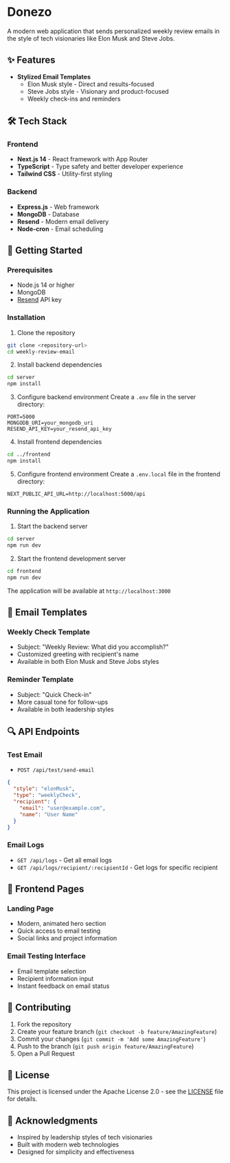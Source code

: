 # Donezo

A modern web application that sends personalized weekly review emails in the style of tech visionaries like Elon Musk and Steve Jobs.

## ✨ Features  

- **Stylized Email Templates**
  - Elon Musk style - Direct and results-focused
  - Steve Jobs style - Visionary and product-focused 
  - Weekly check-ins and reminders

## 🛠️ Tech Stack

### Frontend
- **Next.js 14** - React framework with App Router
- **TypeScript** - Type safety and better developer experience
- **Tailwind CSS** - Utility-first styling

### Backend
- **Express.js** - Web framework
- **MongoDB** - Database
- **Resend** - Modern email delivery
- **Node-cron** - Email scheduling

## 🚀 Getting Started

### Prerequisites
- Node.js 14 or higher
- MongoDB
- [Resend](https://resend.com) API key

### Installation

1. Clone the repository
```bash
git clone <repository-url>
cd weekly-review-email
```

2. Install backend dependencies
```bash
cd server
npm install
```

3. Configure backend environment
Create a `.env` file in the server directory:
```env
PORT=5000
MONGODB_URI=your_mongodb_uri
RESEND_API_KEY=your_resend_api_key
```

4. Install frontend dependencies
```bash
cd ../frontend
npm install
```

5. Configure frontend environment
Create a `.env.local` file in the frontend directory:
```env
NEXT_PUBLIC_API_URL=http://localhost:5000/api
```

### Running the Application

1. Start the backend server
```bash
cd server
npm run dev
```

2. Start the frontend development server
```bash
cd frontend
npm run dev
```

The application will be available at `http://localhost:3000`

## 📧 Email Templates

### Weekly Check Template
- Subject: "Weekly Review: What did you accomplish?"
- Customized greeting with recipient's name
- Available in both Elon Musk and Steve Jobs styles

### Reminder Template
- Subject: "Quick Check-in"
- More casual tone for follow-ups
- Available in both leadership styles

## 🔍 API Endpoints

### Test Email
- `POST /api/test/send-email`
```json
{
  "style": "elonMusk",
  "type": "weeklyCheck",
  "recipient": {
    "email": "user@example.com",
    "name": "User Name"
  }
}
```

### Email Logs
- `GET /api/logs` - Get all email logs
- `GET /api/logs/recipient/:recipientId` - Get logs for specific recipient

## 📱 Frontend Pages

### Landing Page
- Modern, animated hero section
- Quick access to email testing
- Social links and project information

### Email Testing Interface
- Email template selection
- Recipient information input
- Instant feedback on email status

## 🤝 Contributing

1. Fork the repository
2. Create your feature branch (`git checkout -b feature/AmazingFeature`)
3. Commit your changes (`git commit -m 'Add some AmazingFeature'`)
4. Push to the branch (`git push origin feature/AmazingFeature`)
5. Open a Pull Request

## 📄 License

This project is licensed under the Apache License 2.0 - see the [LICENSE](LICENSE) file for details.

## 🙏 Acknowledgments

- Inspired by leadership styles of tech visionaries
- Built with modern web technologies
- Designed for simplicity and effectiveness
